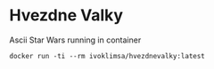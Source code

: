 # Hvezdne Valky

Ascii Star Wars running in container

`docker run -ti --rm ivoklimsa/hvezdnevalky:latest`
